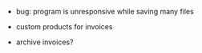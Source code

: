- bug: program is unresponsive while saving many files

- custom products for invoices

- archive invoices?
